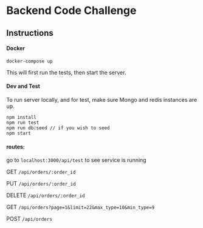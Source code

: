 # Backend Code Challenge


## Instructions


#### Docker

```shell
docker-compose up
```

This will first run the tests, then start the server.

#### Dev and Test

To run server locally, and for test, make sure Mongo and redis instances are up.

```shell
npm install
npm run test
npm run db:seed // if you wish to seed
npm start
```
#### routes:

go to `localhost:3000/api/test` to see service is running

GET `/api/orders/:order_id`

PUT `/api/orders/:order_id`

DELETE `/api/orders/:order_id`

GET `/api/orders?page=1&limit=22&max_type=10&min_type=9`

POST `/api/orders`
